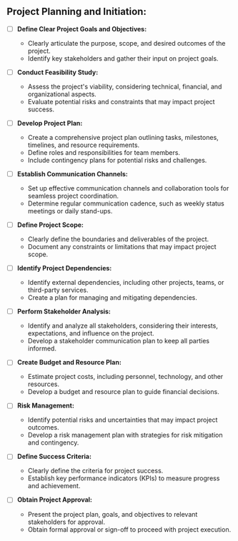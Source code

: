 ## Project Planning and Initiation:

- [ ] **Define Clear Project Goals and Objectives:**
  - Clearly articulate the purpose, scope, and desired outcomes of the project.
  - Identify key stakeholders and gather their input on project goals.

- [ ] **Conduct Feasibility Study:**
  - Assess the project's viability, considering technical, financial, and organizational aspects.
  - Evaluate potential risks and constraints that may impact project success.

- [ ] **Develop Project Plan:**
  - Create a comprehensive project plan outlining tasks, milestones, timelines, and resource requirements.
  - Define roles and responsibilities for team members.
  - Include contingency plans for potential risks and challenges.

- [ ] **Establish Communication Channels:**
  - Set up effective communication channels and collaboration tools for seamless project coordination.
  - Determine regular communication cadence, such as weekly status meetings or daily stand-ups.

- [ ] **Define Project Scope:**
  - Clearly define the boundaries and deliverables of the project.
  - Document any constraints or limitations that may impact project scope.

- [ ] **Identify Project Dependencies:**
  - Identify external dependencies, including other projects, teams, or third-party services.
  - Create a plan for managing and mitigating dependencies.

- [ ] **Perform Stakeholder Analysis:**
  - Identify and analyze all stakeholders, considering their interests, expectations, and influence on the project.
  - Develop a stakeholder communication plan to keep all parties informed.

- [ ] **Create Budget and Resource Plan:**
  - Estimate project costs, including personnel, technology, and other resources.
  - Develop a budget and resource plan to guide financial decisions.

- [ ] **Risk Management:**
  - Identify potential risks and uncertainties that may impact project outcomes.
  - Develop a risk management plan with strategies for risk mitigation and contingency.

- [ ] **Define Success Criteria:**
  - Clearly define the criteria for project success.
  - Establish key performance indicators (KPIs) to measure progress and achievement.

- [ ] **Obtain Project Approval:**
  - Present the project plan, goals, and objectives to relevant stakeholders for approval.
  - Obtain formal approval or sign-off to proceed with project execution.